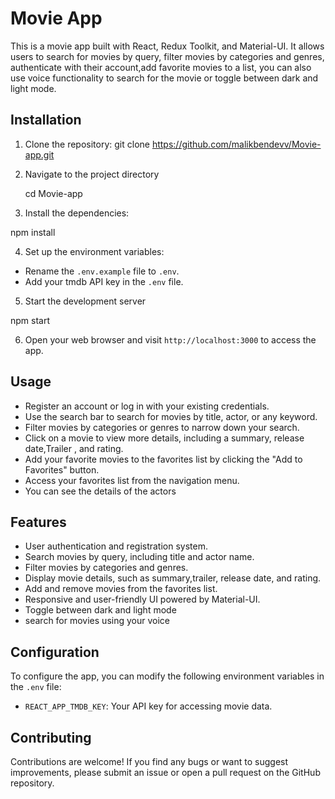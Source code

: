 # Movie App

This is a movie app built with React, Redux Toolkit, and Material-UI. It allows users to search for movies by query, filter movies by categories and genres, authenticate with their account,add favorite movies to a list, you can also use voice functionality to search for the movie or toggle between dark and light mode.

## Installation

1. Clone the repository:
git clone https://github.com/malikbendevv/Movie-app.git

2. Navigate to the project directory

   cd Movie-app

4. Install the dependencies:

npm install

4. Set up the environment variables:
- Rename the `.env.example` file to `.env`.
- Add your tmdb API key in the `.env` file.

5. Start the development server

npm start

6. Open your web browser and visit `http://localhost:3000` to access the app.

## Usage

- Register an account or log in with your existing credentials.
- Use the search bar to search for movies by title, actor, or any keyword.
- Filter movies by categories or genres to narrow down your search.
- Click on a movie to view more details, including a summary, release date,Trailer , and rating.
- Add your favorite movies to the favorites list by clicking the "Add to Favorites" button.
- Access your favorites list from the navigation menu.
- You can see the details of the actors 

## Features

- User authentication and registration system.
- Search movies by query, including title and actor name.
- Filter movies by categories and genres.
- Display movie details, such as summary,trailer, release date, and rating.
- Add and remove movies from the favorites list.
- Responsive and user-friendly UI powered by Material-UI.
- Toggle between dark and light mode
- search for movies using your voice

## Configuration

To configure the app, you can modify the following environment variables in the `.env` file:

- `REACT_APP_TMDB_KEY`: Your API key for accessing movie data.


## Contributing

Contributions are welcome! If you find any bugs or want to suggest improvements, please submit an issue or open a pull request on the GitHub repository.






